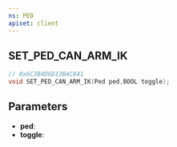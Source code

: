 ```yaml
---
ns: PED
apiset: client
---
```

## SET_PED_CAN_ARM_IK

```c
// 0x6C3B4D6D13B4C841
void SET_PED_CAN_ARM_IK(Ped ped,BOOL toggle);
```


## Parameters
* **ped**:
* **toggle**:



